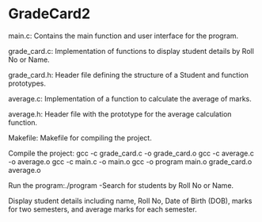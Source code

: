 # GradeCard2

main.c: Contains the main function and user interface for the program.

grade_card.c: Implementation of functions to display student details by Roll No or Name.

grade_card.h: Header file defining the structure of a Student and function prototypes.

average.c: Implementation of a function to calculate the average of marks.

average.h: Header file with the prototype for the average calculation function.

Makefile: Makefile for compiling the project.

Compile the project: gcc -c grade_card.c -o grade_card.o gcc -c average.c -o average.o gcc -c main.c -o main.o gcc -o program main.o grade_card.o average.o

Run the program:./program -Search for students by Roll No or Name.

Display student details including name, Roll No, Date of Birth (DOB), marks for two semesters, and average marks for each semester.
